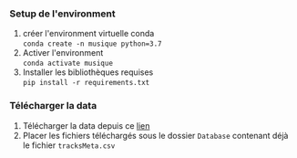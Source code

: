 ### Setup de l'environment
1. créer l'environment virtuelle conda <br>
```conda create -n musique python=3.7```
2. Activer l'environment <br>
```conda activate musique```
3. Installer les bibliothèques requises <br>
```pip install -r requirements.txt```

### Télécharger la data
1. Télécharger la data depuis ce [lien](https://wetransfer.com/downloads/79954116e12a9a2c475e00e44e2510ef20201209115328/e13371f0782d58a09ae398f76f342b0a20201209115347/e4164b)
2. Placer les fichiers téléchargés sous le dossier `Database` contenant déjà le fichier `tracksMeta.csv`
